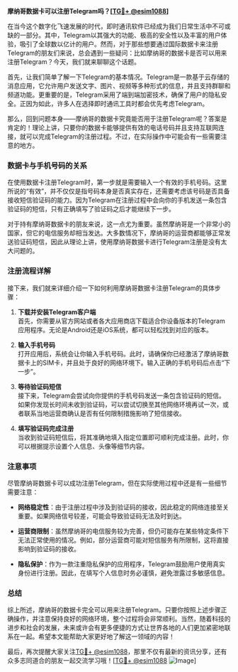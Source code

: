 **摩纳哥数据卡可以注册Telegram吗？[[TG💪+ @esim1088](https://t.me/s/esim1088)]**

在当今这个数字化飞速发展的时代，即时通讯软件已经成为我们日常生活中不可或缺的一部分。其中，Telegram以其强大的功能、极高的安全性以及丰富的用户体验，吸引了全球数以亿计的用户。然而，对于那些想要通过国际数据卡来注册Telegram的朋友们来说，总会遇到一些疑问：比如摩纳哥的数据卡是否可以用来注册Telegram？今天，我们就来聊聊这个话题。

首先，让我们简单了解一下Telegram的基本情况。Telegram是一款基于云存储的消息应用，它允许用户发送文字、图片、视频等多种形式的信息，并且支持群聊和频道功能。更重要的是，Telegram采用了端到端加密技术，确保了用户的隐私安全。正因为如此，许多人在选择即时通讯工具时都会优先考虑Telegram。

那么，回到问题本身——摩纳哥的数据卡究竟能否用于注册Telegram呢？答案是肯定的！理论上讲，只要你的数据卡能够提供有效的电话号码并且支持互联网连接，就可以完成Telegram的注册过程。不过，在实际操作中可能会有一些需要注意的地方。

### 数据卡与手机号码的关系

在使用数据卡注册Telegram时，第一步就是需要输入一个有效的手机号码。这里所说的“有效”，并不仅仅是指号码本身是否真实存在，还需要考虑该号码是否具备接收短信验证码的能力。因为Telegram在注册过程中会向你的手机发送一条包含验证码的短信，只有正确填写了验证码之后才能继续下一步。

对于持有摩纳哥数据卡的朋友来说，这一点尤为重要。虽然摩纳哥是一个非常小的国家，但它的电信服务却相当发达。大多数情况下，摩纳哥的运营商都能够正常发送验证码短信，因此从理论上讲，使用摩纳哥数据卡进行Telegram注册是没有太大问题的。

### 注册流程详解

接下来，我们就来详细介绍一下如何利用摩纳哥数据卡注册Telegram的具体步骤：

1. **下载并安装Telegram客户端**  
   首先，你需要从官方网站或者各大应用商店下载适合你设备版本的Telegram应用程序。无论是Android还是iOS系统，都可以轻松找到对应的版本。

2. **输入手机号码**  
   打开应用后，系统会让你输入手机号码。此时，请确保你已经激活了摩纳哥数据卡上的SIM卡，并且处于良好的网络环境下。输入正确的手机号码后点击“下一步”。

3. **等待验证码短信**  
   接下来，Telegram会尝试向你提供的手机号码发送一条包含验证码的短信。如果你发现长时间未收到验证码，可以尝试切换至其他网络环境再试一次，或者联系当地运营商确认是否有任何限制措施影响了短信接收。

4. **填写验证码完成注册**  
   当收到验证码短信后，将其准确地填入指定位置即可顺利完成注册。此时，你可以根据提示设置个人信息、头像等细节内容。

### 注意事项

尽管摩纳哥数据卡可以成功注册Telegram，但在实际使用过程中还是有一些细节需要注意：

- **网络稳定性**：由于注册过程中涉及到验证码的接收，因此稳定的网络连接至关重要。如果网络信号较差，可能会导致验证码无法及时到达。
  
- **运营商限制**：虽然摩纳哥的电信服务较为完善，但仍可能存在某些特定条件下无法正常使用的情况。例如，部分运营商可能对短信服务有所限制，这将直接影响到验证码的接收。

- **隐私保护**：作为一款注重隐私保护的应用程序，Telegram鼓励用户使用真实身份进行注册。因此，在填写个人信息时务必谨慎，避免泄露过多敏感信息。

### 总结

综上所述，摩纳哥的数据卡完全可以用来注册Telegram。只要你按照上述步骤正确操作，并注意保持良好的网络环境，整个过程将会非常顺利。当然，随着科技的进步和社会的发展，未来或许会有更多便捷的方式让世界各地的人们更加紧密地联系在一起。希望本文能帮助大家更好地了解这一领域的内容！

最后，再次提醒大家关注[TG💪+ @esim1088](https://t.me/s/esim1088)，那里不仅有最新的资讯分享，还有众多志同道合的朋友一起交流学习哦！[[TG💪+ @esim1088](https://t.me/s/esim1088) ![Image](https://i.postimg.cc/4NQfJmqS/Snipaste-2025-05-13-00-14-12.png)]